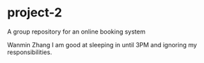# project-2
A group repository for an online booking system

Wanmin Zhang
I am good at sleeping in until 3PM and ignoring my responsibilities. 
